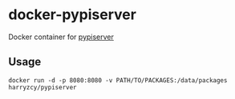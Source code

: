 # docker-pypiserver

Docker container for [pypiserver](https://github.com/pypiserver/pypiserver)

## Usage

```shell
docker run -d -p 8080:8080 -v PATH/TO/PACKAGES:/data/packages harryzcy/pypiserver
```
